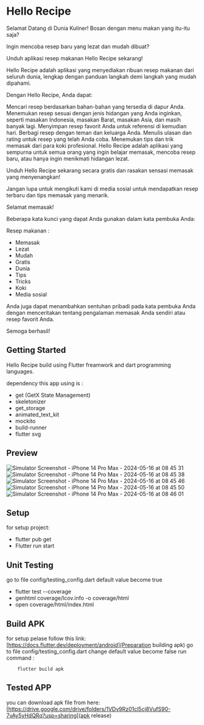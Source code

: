 # Hello Recipe

Selamat Datang di Dunia Kuliner!
Bosan dengan menu makan yang itu-itu saja?

Ingin mencoba resep baru yang lezat dan mudah dibuat?

Unduh aplikasi resep makanan Hello Recipe sekarang!

Hello Recipe adalah aplikasi yang menyediakan ribuan resep makanan dari seluruh dunia, lengkap dengan panduan langkah demi langkah yang mudah dipahami.

Dengan Hello Recipe, Anda dapat:

Mencari resep berdasarkan bahan-bahan yang tersedia di dapur Anda.
Menemukan resep sesuai dengan jenis hidangan yang Anda inginkan, seperti masakan Indonesia, masakan Barat, masakan Asia, dan masih banyak lagi.
Menyimpan resep favorit Anda untuk referensi di kemudian hari.
Berbagi resep dengan teman dan keluarga Anda.
Menulis ulasan dan rating untuk resep yang telah Anda coba.
Menemukan tips dan trik memasak dari para koki profesional.
Hello Recipe adalah aplikasi yang sempurna untuk semua orang yang ingin belajar memasak, mencoba resep baru, atau hanya ingin menikmati hidangan lezat.

Unduh Hello Recipe sekarang secara gratis dan rasakan sensasi memasak yang menyenangkan!

Jangan lupa untuk mengikuti kami di media sosial untuk mendapatkan resep terbaru dan tips memasak yang menarik.

Selamat memasak!

Beberapa kata kunci yang dapat Anda gunakan dalam kata pembuka Anda:

Resep makanan : 
- Memasak
- Lezat
- Mudah
- Gratis
- Dunia
- Tips
- Tricks
- Koki
- Media sosial

Anda juga dapat menambahkan sentuhan pribadi pada kata pembuka Anda dengan menceritakan tentang pengalaman memasak Anda sendiri atau resep favorit Anda.

Semoga berhasil!

## Getting Started

Hello Recipe build using Flutter freamwork and dart programming languages.

dependency this app using is :
- get (GetX State Management)
- skeletonizer
- get_storage
- animated_text_kit
- mockito
- build-runner
- flutter svg

## Preview

![Simulator Screenshot - iPhone 14 Pro Max - 2024-05-16 at 08 45 31](https://github.com/mowoka/food_receipe/assets/18671880/f521de82-cb86-4adc-8a99-98bd2eb75f86) ![Simulator Screenshot - iPhone 14 Pro Max - 2024-05-16 at 08 45 38](https://github.com/mowoka/food_receipe/assets/18671880/df1e2f13-275c-4d6a-9489-af040982a79a) ![Simulator Screenshot - iPhone 14 Pro Max - 2024-05-16 at 08 45 46](https://github.com/mowoka/food_receipe/assets/18671880/8ace4e7f-ad14-47f1-90ed-c0fa89f702b0)
![Simulator Screenshot - iPhone 14 Pro Max - 2024-05-16 at 08 45 50](https://github.com/mowoka/food_receipe/assets/18671880/141e8801-0d67-41bd-865a-e370bfe81e71) ![Simulator Screenshot - iPhone 14 Pro Max - 2024-05-16 at 08 46 01](https://github.com/mowoka/food_receipe/assets/18671880/94c41d3c-bfc9-4fea-8dda-21e7c0cb966e)



## Setup

for setup project:
- flutter pub get
- Flutter run start

## Unit Testing

go to file config/testing_config.dart
default value become true

- flutter test --coverage
- genhtml coverage/lcov.info -o coverage/html
- open coverage/html/index.html


## Build APK

for setup pelase follow this link:
[https://docs.flutter.dev/deployment/android](Preparation building apk)
go to file config/testing_config.dart
change default value become false
run command :
```
    flutter build apk
```

## Tested APP

you can download apk file from here: [https://drive.google.com/drive/folders/1VDv9Rz01cl5cj8VufS90-7vAy5yHdQRq?usp=sharing](apk release)